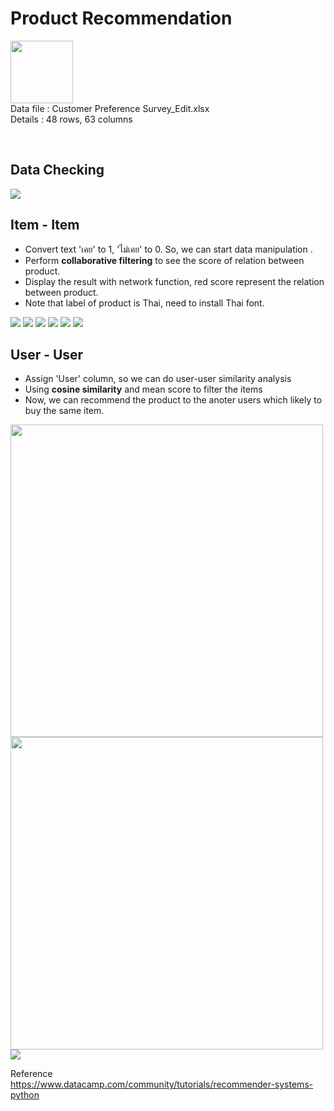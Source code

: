 <h1>Product Recommendation</h1>

<p align="left">
<img src="https://cdn.iconscout.com/icon/free/png-512/microsoft-excel-2-569282.png"
     width="100" height="100" ><br>
Data file : Customer Preference Survey_Edit.xlsx <br>
Details   : 48 rows, 63 columns
</p>
<br>

<h2>Data Checking</h2>
<img src="https://github.com/PaoLastHope/BADS7105/blob/7053e994fd8fe3f64a15e2f97885e77c0f9e6c17/HOMEWORK%2007/images/it1.PNG">

<h2>Item - Item </h2>

- Convert text 'เคย' to 1, 'ไม่เคย' to 0. So, we can start data manipulation .
- Perform <b>collaborative filtering</b> to see the score of relation between product.
- Display the result with network function, red score represent the relation between product.
- Note that label of product is Thai, need to install Thai font.

<img src="https://github.com/PaoLastHope/BADS7105/blob/7053e994fd8fe3f64a15e2f97885e77c0f9e6c17/HOMEWORK%2007/images/it2.png">
<img src="https://github.com/PaoLastHope/BADS7105/blob/7053e994fd8fe3f64a15e2f97885e77c0f9e6c17/HOMEWORK%2007/images/it3.png">
<img src="https://github.com/PaoLastHope/BADS7105/blob/7053e994fd8fe3f64a15e2f97885e77c0f9e6c17/HOMEWORK%2007/images/t35.PNG">
<img src="https://github.com/PaoLastHope/BADS7105/blob/7053e994fd8fe3f64a15e2f97885e77c0f9e6c17/HOMEWORK%2007/images/t36.PNG">
<img src="https://github.com/PaoLastHope/BADS7105/blob/7053e994fd8fe3f64a15e2f97885e77c0f9e6c17/HOMEWORK%2007/images/it4.png">
<img src="https://github.com/PaoLastHope/BADS7105/blob/7053e994fd8fe3f64a15e2f97885e77c0f9e6c17/HOMEWORK%2007/images/it5.png">

<h2>User - User </h2>

- Assign 'User' column, so we can do user-user similarity analysis
- Using <b>cosine similarity</b> and mean score to filter the items
- Now, we can recommend the product to the anoter users which likely to buy the same item.

<img width="500" src="https://github.com/PaoLastHope/BADS7105/blob/db4dd95ec640681cdd3850cac060fc86cca25038/HOMEWORK%2007/images/uu1.PNG">
<img width="500" src="https://github.com/PaoLastHope/BADS7105/blob/db4dd95ec640681cdd3850cac060fc86cca25038/HOMEWORK%2007/images/uu3.png">
<img src="https://github.com/PaoLastHope/BADS7105/blob/db4dd95ec640681cdd3850cac060fc86cca25038/HOMEWORK%2007/images/uu2.PNG">

Reference<br/>
https://www.datacamp.com/community/tutorials/recommender-systems-python
